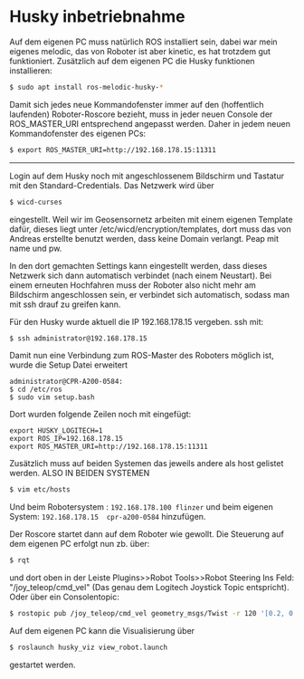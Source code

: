 # Husky inbetriebnahme

Auf dem eigenen PC muss natürlich ROS installiert sein, dabei war mein eigenes melodic, das von Roboter ist aber kinetic, 
es hat trotzdem gut funktioniert.
Zusätzlich auf dem eigenen PC die Husky funktionen installieren:
```bash
$ sudo apt install ros-melodic-husky-*
```

Damit sich jedes neue Kommandofenster immer auf den (hoffentlich laufenden) Roboter-Roscore bezieht, muss in jeder neuen Console
der ROS_MASTER_URI entsprechend angepasst werden. Daher in jedem neuen Kommandofenster des eigenen PCs:
```bash
$ export ROS_MASTER_URI=http://192.168.178.15:11311
```

--- 

Login auf dem Husky noch mit angeschlossenem Bildschirm und Tastatur mit den Standard-Credentials.
Das Netzwerk wird über
```bash
$ wicd-curses
``` 
eingestellt. Weil wir im Geosensornetz arbeiten mit einem eigenen Template dafür, dieses liegt unter
/etc/wicd/encryption/templates, dort muss das von Andreas erstellte benutzt werden, dass keine Domain verlangt.
Peap mit name und pw.

In den dort gemachten Settings kann eingestellt werden, dass dieses Netzwerk sich dann automatisch verbindet 
(nach einem Neustart). Bei einem erneuten Hochfahren muss der Roboter also nicht mehr am 
Bildschirm angeschlossen sein, er verbindet sich automatisch, sodass man mit ssh drauf zu greifen kann.

Für den Husky wurde aktuell die IP 192.168.178.15 vergeben.
ssh mit:
```bash
$ ssh administrator@192.168.178.15
```
Damit nun eine Verbindung zum ROS-Master des Roboters möglich ist, wurde die Setup Datei erweitert
```
administrator@CPR-A200-0584:
$ cd /etc/ros
$ sudo vim setup.bash
```

Dort wurden folgende Zeilen noch mit eingefügt:
```
export HUSKY_LOGITECH=1
export ROS_IP=192.168.178.15
export ROS_MASTER_URI=http://192.168.178.15:11311
```

Zusätzlich muss auf beiden Systemen das jeweils andere als host gelistet werden. ALSO IN BEIDEN SYSTEMEN
```bash
$ vim etc/hosts
```
Und beim Robotersystem : `192.168.178.100 flinzer`
und beim eigenen System: `192.168.178.15  cpr-a200-0584`
hinzufügen.

Der Roscore startet dann auf dem Roboter wie gewollt. Die Steuerung auf dem eigenen PC erfolgt nun zb. über:
```bash
$ rqt
```
und dort oben in der Leiste Plugins>>Robot Tools>>Robot Steering
Ins Feld: "/joy_teleop/cmd_vel" (Das genau dem Logitech Joystick Topic entspricht).
Oder über ein Consolentopic:
```bash
$ rostopic pub /joy_teleop/cmd_vel geometry_msgs/Twist -r 120 '[0.2, 0.0, 0.0]' '[0.0, 0.0, 0.0]'
```

Auf dem eigenen PC kann die Visualisierung über
```bash
$ roslaunch husky_viz view_robot.launch
```

gestartet werden.
